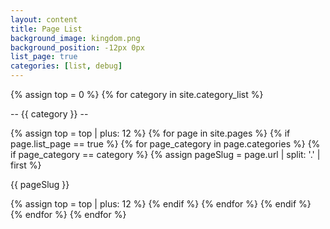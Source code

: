 ```yaml
---
layout: content
title: Page List
background_image: kingdom.png
background_position: -12px 0px
list_page: true
categories: [list, debug]
---
```


{% assign top = 0 %}
{% for category in site.category_list %}
<p class="positionbox" style="--top: {{ top }}px; --left: 100px; --width: 100px; --text-align: center; --color: aquamarine;">
    -- {{ category }} --
</p>
{% assign top = top | plus: 12 %}
{% for page in site.pages %}
{% if page.list_page == true %}
{% for page_category in page.categories %}
{% if page_category == category %}
{% assign pageSlug = page.url | split: '.' | first %}
<p class="positionbox" style="--top: {{ top }}px; --left: 100px; --width: 100px; --text-align: center;" data-url="{{ pageSlug }}">
    {{ pageSlug }}
</p>
{% assign top = top | plus: 12 %}
{% endif %}
{% endfor %}
{% endif %}
{% endfor %}
{% endfor %}
